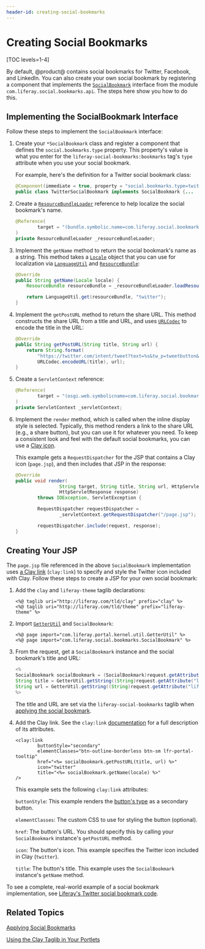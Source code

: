 ```yaml
---
header-id: creating-social-bookmarks
---
```


# Creating Social Bookmarks

[TOC levels=1-4]

By default, @product@ contains social bookmarks for Twitter, Facebook, and 
LinkedIn. You can also create your own social bookmark by registering a 
component that implements the 
[`SocialBookmark`](@app-ref@/social/latest/javadocs/com/liferay/social/bookmarks/SocialBookmark.html) 
interface from the module 
`com.liferay.social.bookmarks.api`. The steps here show you how to do this. 

## Implementing the SocialBookmark Interface

Follow these steps to implement the `SocialBookmark` interface: 

1.  Create your `*SocialBookmark` class and register a component that defines 
    the `social.bookmarks.type` property. This property's value is what you 
    enter for the `liferay-social-bookmarks:bookmarks` tag's `type` attribute 
    when you use your social bookmark. 

    For example, here's the definition for a Twitter social bookmark class: 

    ```java
    @Component(immediate = true, property = "social.bookmarks.type=twitter")
    public class TwitterSocialBookmark implements SocialBookmark {...
    ```

2.  Create a 
    [`ResourceBundleLoader`](@platform-ref@/7.2-latest/javadocs/portal-kernel/com/liferay/portal/kernel/util/ResourceBundleLoader.html) 
    reference to help localize the social bookmark's name. 

    ```java
    @Reference(
            target = "(bundle.symbolic.name=com.liferay.social.bookmark.twitter)"
    )
    private ResourceBundleLoader _resourceBundleLoader;
    ```

3.  Implement the `getName` method to return the social bookmark's name as a 
    string. This method takes a 
    [`Locale`](https://docs.oracle.com/javase/8/docs/api/java/util/Locale.html) 
    object that you can use for localization via 
    [`LanguageUtil`](@platform-ref@/7.2-latest/javadocs/portal-kernel/com/liferay/portal/kernel/language/LanguageUtil.html) 
    and 
    [`ResourceBundle`](https://docs.oracle.com/javase/8/docs/api/java/util/ResourceBundle.html): 

    ```java
    @Override
    public String getName(Locale locale) {
        ResourceBundle resourceBundle = _resourceBundleLoader.loadResourceBundle(locale);

        return LanguageUtil.get(resourceBundle, "twitter");
    }
    ```

4.  Implement the `getPostURL` method to return the share URL. This method 
    constructs the share URL from a title and URL, and uses 
    [`URLCodec`](@platform-ref@/7.2-latest/javadocs/portal-kernel/com/liferay/portal/kernel/util/URLCodec.html) 
    to encode the title in the URL: 

    ```java
    @Override
    public String getPostURL(String title, String url) {
        return String.format(
            "https://twitter.com/intent/tweet?text=%s&tw_p=tweetbutton&url=%s", 
            URLCodec.encodeURL(title), url);
    }
    ```

5.  Create a `ServletContext` reference: 

    ```java
    @Reference(
            target = "(osgi.web.symbolicname=com.liferay.social.bookmark.twitter)"
    )
    private ServletContext _servletContext;
    ```

6.  Implement the `render` method, which is called when the inline display style 
    is selected. Typically, this method renders a link to the share URL (e.g., a 
    share button), but you can use it for whatever you need. To keep a 
    consistent look and feel with the default social bookmarks, you can use a 
    [Clay icon](/docs/7-2/reference/-/knowledge_base/r/clay-icons). 

    This example gets a `RequestDispatcher` for the JSP that contains a Clay 
    icon (`page.jsp`), and then includes that JSP in the response: 

    ```java
    @Override
    public void render(
                    String target, String title, String url, HttpServletRequest request,
                    HttpServletResponse response)
            throws IOException, ServletException {

            RequestDispatcher requestDispatcher =
                    _servletContext.getRequestDispatcher("/page.jsp");

            requestDispatcher.include(request, response);
    }
    ```

## Creating Your JSP

The `page.jsp` file referenced in the above `SocialBookmark` implementation uses 
[a Clay link](/docs/7-2/reference/-/knowledge_base/r/clay-labels-and-links) 
(`clay:link`) to specify and style the Twitter icon included with Clay. Follow 
these steps to create a JSP for your own social bookmark: 

1.  Add the `clay` and `liferay-theme` taglib declarations: 

    ```markup
    <%@ taglib uri="http://liferay.com/tld/clay" prefix="clay" %>
    <%@ taglib uri="http://liferay.com/tld/theme" prefix="liferay-theme" %>
    ```

2.  Import 
    [`GetterUtil`](@platform-ref@/7.2-latest/javadocs/portal-kernel/com/liferay/portal/kernel/util/GetterUtil.html) 
    and `SocialBookmark`: 

    ```markup
    <%@ page import="com.liferay.portal.kernel.util.GetterUtil" %>
    <%@ page import="com.liferay.social.bookmarks.SocialBookmark" %>
    ```

3.  From the request, get a `SocialBookmark` instance and the social bookmark's 
    title and URL: 

    ```java
    <%
    SocialBookmark socialBookmark = (SocialBookmark)request.getAttribute("liferay-social-bookmarks:bookmark:socialBookmark");
    String title = GetterUtil.getString((String)request.getAttribute("liferay-social-bookmarks:bookmark:title"));
    String url = GetterUtil.getString((String)request.getAttribute("liferay-social-bookmarks:bookmark:url"));
    %>
    ```

    The title and URL are set via the `liferay-social-bookmarks` taglib when 
    [applying the social bookmark](/docs/7-2/frameworks/-/knowledge_base/f/applying-social-bookmarks). 

4.  Add the Clay link. See the `clay:link` 
    [documentation](https://clayui.com/docs/components/link.html) 
    for a full description of its attributes. 

    ```markup
    <clay:link
            buttonStyle="secondary"
            elementClasses="btn-outline-borderless btn-sm lfr-portal-tooltip"
            href="<%= socialBookmark.getPostURL(title, url) %>"
            icon="twitter"
            title="<%= socialBookmark.getName(locale) %>"
    />
    ```

    This example sets the following `clay:link` attributes: 

    `buttonStyle`: This example renders the 
    [button's type](/docs/7-2/reference/-/knowledge_base/r/clay-buttons) 
    as a secondary button. 

    `elementClasses`: The custom CSS to use for styling the button (optional). 

    `href`: The button's URL. You should specify this by calling your 
    `SocialBookmark` instance's `getPostURL` method. 

    `icon`: The button's icon. This example specifies the Twitter icon included 
    in Clay (`twitter`). 

    `title`: The button's title. This example uses the `SocialBookmark` 
    instance's `getName` method. 

To see a complete, real-world example of a social bookmark implementation, see 
[Liferay's Twitter social bookmark code](https://github.com/liferay/liferay-portal/tree/7.2.x/modules/apps/social/social-bookmark-twitter). 

## Related Topics

[Applying Social Bookmarks](/docs/7-2/frameworks/-/knowledge_base/f/applying-social-bookmarks)

[Using the Clay Taglib in Your Portlets](/docs/7-2/reference/-/knowledge_base/r/using-the-clay-taglib-in-your-portlets)

